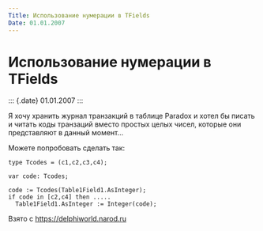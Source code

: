 ```yaml
---
Title: Использование нумерации в TFields
Date: 01.01.2007
---
```



Использование нумерации в TFields
=================================

::: {.date}
01.01.2007
:::

Я хочу хранить журнал транзакций в таблице Paradox и хотел бы писать и
читать коды транзаций вместо простых целых чисел, которые они
представляют в данный момент...

Можете попробовать сделать так:

    type Tcodes = (c1,c2,c3,c4);
     
    var code: Tcodes;
     
    code := Tcodes(Table1Field1.AsInteger);
    if code in [c2,c4] then .....
      Table1Field1.AsInteger := Integer(code);

Взято с <https://delphiworld.narod.ru>
